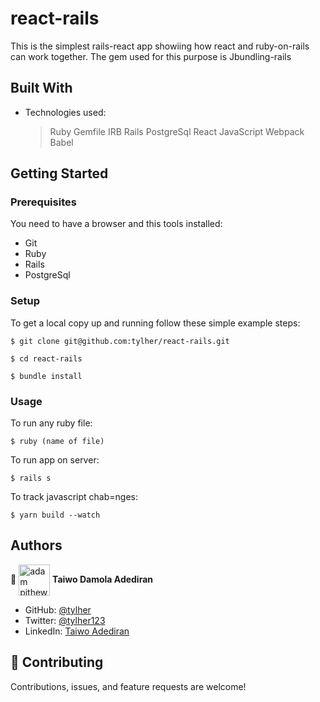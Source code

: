 # react-rails
This is the simplest rails-react app showiing how react and ruby-on-rails can work together. The gem used for this purpose is Jbundling-rails
## Built With

- Technologies used:
  > Ruby
  > Gemfile
  > IRB
  > Rails
  > PostgreSql
  > React
  > JavaScript
  > Webpack
  > Babel


## Getting Started

### Prerequisites

You need to have a browser and this tools installed:

- Git
- Ruby
- Rails
- PostgreSql

### Setup

To get a local copy up and running follow these simple example steps:

```
$ git clone git@github.com:tylher/react-rails.git
```

```
$ cd react-rails
```

```
$ bundle install
```

### Usage

To run any ruby file:

```
$ ruby (name of file)
```

To run app on server:
```
$ rails s
```
To track javascript chab=nges:
```
$ yarn build --watch
```


## Authors

👤 <a href="https://github.com/tylher" target="blank"><img align="center"
      src="https://user-images.githubusercontent.com/57408419/163676887-390d6032-6720-42bb-ad16-f8e199d6f2fa.jpg"
      alt="adam pithewan" height="50" width="50"/></a> **Taiwo Damola Adediran**

- GitHub: [@tylher](https://github.com/tylher)
- Twitter: [@tylher123](https://twitter.com/tylher123)
- LinkedIn: [Taiwo Adediran](https://www.linkedin.com/in/taiwo-adediran-327654127/)

## 🤝 Contributing

Contributions, issues, and feature requests are welcome!
